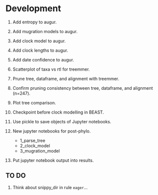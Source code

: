 # Development

1. Add entropy to augur.
1. Add mugration models to augur.
1. Add clock model to augur.
1. Add clock lengths to augur.
1. Add date confidence to augur.
1. Scatterplot of taxa vs rtl for treemmer.
1. Prune tree, dataframe, and alignment with treemmer.
1. Confirm pruning consistency between tree, dataframe, and alignment (n=247).
1. Plot tree comparison.
1. Checkpoint before clock modelling in BEAST.
1. Use pickle to save objects of Jupyter notebooks.
1. New jupyter notebooks for post-phylo.

    - 1_parse_tree
    - 2_clock_model
    - 3_mugration_model

1. Put jupyter notebook output into results.

## TO DO

1. Think about snippy_dir in rule ```eager```...
